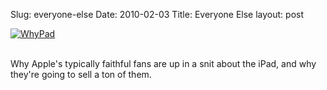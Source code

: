 Slug: everyone-else
Date: 2010-02-03
Title: Everyone Else
layout: post

<a  href="http://steveivy.typepad.com/.a/6a010534988cd3970b0120a8576ff6970b-popup" onclick="window.open( this.href, '_blank', 'width=640,height=480,scrollbars=no,resizable=no,toolbar=no,directories=no,location=no,menubar=no,status=no,left=0,top=0' ); return false"><img class="asset  asset-image at-xid-6a010534988cd3970b0120a8576ff6970b" alt="WhyPad" src="https://steveivy.typepad.com/.a/6a010534988cd3970b0120a8576ff6970b-320wi" style="display: block; margin-left: auto; margin-right: auto; border: none;" /></a> <br />

Why Apple's typically faithful fans are up in a snit about the iPad, and why they're going to sell a ton of them.
